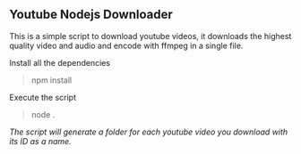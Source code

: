 ## Youtube Nodejs Downloader

This is a simple script to download youtube videos, it downloads the highest quality video and audio and encode with ffmpeg in a single file.

Install all the dependencies
> npm install

Execute the script
> node .

*The script will generate a folder for each youtube video you download with its ID as a name.*
